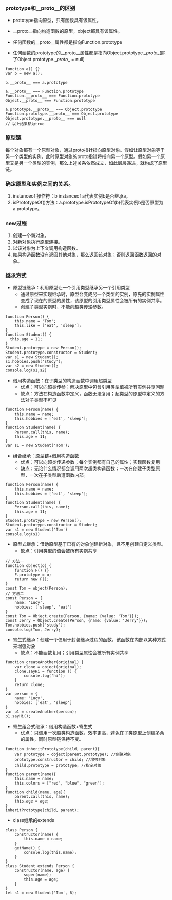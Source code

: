 ### prototype和__proto__的区别
- prototype指向原型，只有函数具有该属性。
- __proto__指向构造函数的原型，object都具有该属性。

- 任何函数的__proto__属性都是指向Function.prototype
- 任何函数的prototype的__proto__属性都是指向Object.prototype.\__proto__(除了Object.prototype.\__proto__ = null)
```
function a() {}
var b = new a();

b.__proto__ === a.prototype

a.__proto__ === Function.prototype
Function.__proto__ === Function.prototype
Object.__proto__ === Function.prototype

a.prototype.__proto__ === Object.prototype
Function.prototype.__proto__ === Object.prototype
Object.prototype.__proto__ === null
// 以上结果都为true
```

### 原型链

每个对象都有一个原型对象，通过proto指针指向原型对象。假如让原型对象等于另一个类型的实例，此时原型对象的proto指针将指向另一个原型。假如另一个原型又是另一个类型的实例，那么上述关系依然成立，如此层层递进，就构成了原型链。

### 确定原型和实例之间的关系。
1.  instanceof 操作符：b instanceof a代表实例b是否继承a。
2.  isPrototypeOf()方法：a.prototype.isPrototypeOf(b)代表实例b是否原型为a.prototype。

### new过程
1. 创建一个新对象。
2. 对新对象执行原型连接。
3. 以该对象为上下文调用构造函数。
4. 如果构造函数没有返回其他对象，那么返回该对象；否则返回函数返回的对象。

### 继承方式
- 原型链继承：利用原型让一个引用类型继承另一个引用类型
	- 通过原型来实现继承时，原型会变成另一个类型的实例，原先的实例属性变成了现在的原型的属性，该原型的引用类型属性会被所有的实例共享。
	- 创建子类型实例时，不能向超类传递参数。
```
function Person() {
	this.name = 'Tom';
	this.like = ['eat', 'sleep'];
}
function Student() {
  this.age = 11;
}
Student.prototype = new Person();
Student.prototype.constructor = Student;
var s1 = new Student();
s1.hobbies.push('study');
var s2 = new Student();
console.log(s1,s2)
```
- 借用构造函数：在子类型的构造函数中调用超类型
	- 优点：可以向超类传参；解决原型中包含引用类型值被所有实例共享问题
	- 缺点：方法在构造函数中定义，函数无法复用；超类型的原型中定义的方法对子类型不可见
```
function Person(name) {
	this.name = name;
	this.hobbies = ['eat', 'sleep'];
}
function Student(name) {
	Person.call(this, name);
	this.age = 11;
}
var s1 = new Student('Tom');
```
- 组合继承：原型链+借用构造函数
	- 优点：可以向超类传递参数；每个实例都有自己的属性；实现函数复用
	- 缺点：无论什么情况都会调用两次超类构造函数：一次在创建子类型原型，一次在子类型后遭函数内部。
```
function Person(name) {
	this.name = name;
	this.hobbies = ['eat', 'sleep'];
}
function Student(name) {
	Person.call(this, name);
	this.age = 11;
}
Student.prototype = new Person();
Student.prototype.constructor = Student;
var s1 = new Student('Tom')
console.log(s1)
```
- 原型式继承：借助原型基于已有的对象创建新对象，且不用创建自定义类型。
	- 缺点：引用类型的值会被所有实例共享
```
// 方法一
function object(o) {
	function F() {}
	F.prototype = o;
	return new F();
}
const Tom = object(Person);
// 方法二
const Person = {
	name: 'Lucy',
	hobbies: ['sleep', 'eat']
}
const Tom = Object.create(Person, {name: {value: 'Tom'}});
const Jerry = Object.create(Person, {name: {value: 'Jerry'}});
Tom.hobbies.push('study');
console.log(Tom, Jerry);
```
- 寄生式继承：创建一个仅用于封装继承过程的函数，该函数在内部以某种方式来增强对象
	- 缺点：不能函数复用；引用类型属性会被所有实例共享
```
function createAnother(original) {
	var clone = object(original);
	clone.sayHi = function () {
		console.log('hi');
	}
	return clone;
}
var person = {
	name: 'Lucy',
	hobbies: ['eat', 'sleep']
}
var p1 = createAnother(person);
p1.sayHi();
```
- 寄生组合式继承：借用构造函数+寄生式
	- 优点：只调用一次超类构造函数，效率更高，避免在子类原型上创建多余的属性，同时原型链保持不变。
```
function inheritPrototype(child, parent){
	var prototype = object(parent.prototype); //创建对象
	prototype.constructor = child; //增强对象
	child.prototype = prototype; //指定对象
}
function parent(name){
	this.name = name;
	this.colors = ["red", "blue", "green"];
}
function child(name, age){
	parent.call(this, name);
	this.age = age;
}
inheritPrototype(child, parent);
```
- class继承的extends
```
class Person {
	constructor(name) {
		this.name = name;
	}
	getName() {
		console.log(this.name);
	}
}
class Student extends Person {
	constructor(name, age) {
		super(name);
		this.age = age;
	}
}
let s1 = new Student('Tom', 6);
```

